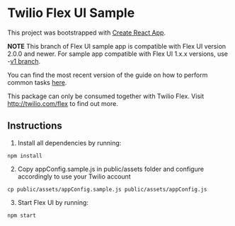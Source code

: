 # Twilio Flex UI Sample

This project was bootstrapped with [Create React App](https://github.com/facebookincubator/create-react-app).

**NOTE** This branch of Flex UI sample app is compatible with Flex UI version 2.0.0 and newer. For sample app compatible with Flex UI 1.x.x versions, use -[v1 branch](https://github.com/twilio/flex-ui-sample/tree/v1).

You can find the most recent version of the guide on how to perform common tasks [here](https://github.com/facebookincubator/create-react-app/blob/master/packages/react-scripts/template/README.md).

This package can only be consumed together with Twilio Flex. Visit http://twilio.com/flex to find out more.

## Instructions

1. Install all dependencies by running:
```
npm install
```
2. Copy appConfig.sample.js in public/assets folder and configure accordingly to use your Twilio account
```
cp public/assets/appConfig.sample.js public/assets/appConfig.js
```
3. Start Flex UI by running:
```
npm start
```
